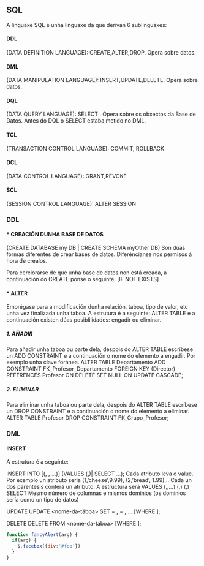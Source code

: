 ## SQL
A linguaxe SQL é unha linguaxe da que derivan 6 sublinguaxes:
  
 #### DDL
 (DATA DEFINITION LANGUAGE): CREATE,ALTER,DROP. Opera sobre datos.
 #### DML
 (DATA MANIPULATION LANGUAGE): INSERT,UPDATE,DELETE. Opera sobre datos.
 #### DQL
 (DATA QUERY LANGUAGE): SELECT . Opera sobre os obxectos da Base de Datos.
 Antes do DQL o SELECT estaba metido no DML. 
 #### TCL
 (TRANSACTION CONTROL LANGUAGE): COMMIT, ROLLBACK
 #### DCL
 (DATA CONTROL LANGUAGE): GRANT,REVOKE
 #### SCL
 (SESSION CONTROL LANGUAGE): ALTER SESSION

 ### DDL

  ####  * CREACIÓN DUNHA BASE DE DATOS
 (CREATE DATABASE my DB | CREATE SCHEMA myOther DB)
 Son dúas formas diferentes de crear bases de datos. Diferéncianse nos permisos á hora de crealos.

 Para cerciorarse de que unha base de datos non está creada, a continuación do CREATE ponse o seguinte.
 [IF NOT EXISTS]<nome-da-BD>

 #### * ALTER
 Emprégase para a modificación dunha relación, taboa, tipo de valor, etc unha vez finalizada unha taboa.
 A estrutura é a seguinte:
 ALTER TABLE <Nome-da-taboa> e a continuación existen dúas posiblilidades: engadir ou eliminar.
 
 ##### 1. AÑADIR
 Para añadir unha taboa ou parte dela, despois do ALTER TABLE <Nome-da-taboa> escríbese un ADD CONSTRAINT e a continuación 
 o nome do elemento a engadir. Por exemplo unha clave foránea. 
	ALTER TABLE Departamento
  ADD CONSTRAINT FK_Profesor_Departamento
    FOREIGN KEY (Director)
    REFERENCES Profesor
    ON DELETE SET NULL
    ON UPDATE CASCADE;
 
 ##### 2. ELIMINAR
 Para eliminar unha taboa ou parte dela, despois do ALTER TABLE <Nome-da-taboa> escríbese un DROP CONSTRAINT e a continuación 
 o nome do elemento a eliminar.
	ALTER TABLE Profesor
    DROP CONSTRAINT FK_Grupo_Profesor;
 

 ### DML
 #### INSERT
 A estrutura é a seguinte:
 
INSERT INTO <nome-da-taboa>
[(<atributo>, <atributo2>, ...)]
(VALUES (<valor1>,<valor2>)| SELECT ...);
Cada atributo leva o value. Por exemplo un atributo sería (1,’cheese’,9.99), (2,’bread’, 1.99)...
Cada un dos parentesis conterá un atributo.
A estructura será 
VALUES
	 (<valor1A>,<valor2A>,...)
	 (<valor1B>,<valor2B>)
	 (<valor1N>,<valor2N>)
SELECT
Mesmo número de columnas e mismos dominios (os dominios sería como un tipo de datos)

UPDATE
UPDATE <nome-da-táboa>
    SET <atributo1> = <valor1>,
           <atributo2> = <valor2>, …
[WHERE <predicado>];

DELETE
DELETE FROM  <nome-da-táboa>
[WHERE <predicado>];
	
	
```javascript
function fancyAlert(arg) {
  if(arg) {
    $.facebox({div:'#foo'})
  }
}
```
